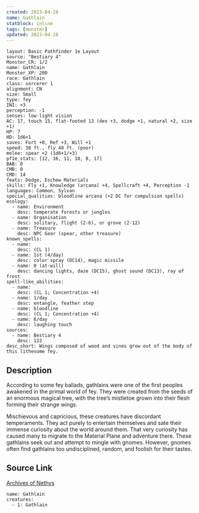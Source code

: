 ```yaml
---
created: 2023-04-28
name: Gathlain
statblock: inline
tags: [monster]
updated: 2023-04-28
---
```

```statblock
layout: Basic Pathfinder 1e Layout
source: "Bestiary 4"
Monster_CR: 1/2
name: Gathlain
Monster_XP: 200
race: Gathlain
class: sorcerer 1
alignment: CN
size: Small
type: fey
INI: +3
perception: -1
senses: low-light vision
AC: 17, touch 15, flat-footed 13 (dex +3, dodge +1, natural +2, size +1)
HP: 7
HD: 1d6+1
saves: Fort +0, Ref +3, Will +1
speed: 30 ft., fly 40 ft. (poor)
melee: spear +2 (1d6+1/×3)
pf1e_stats: [12, 16, 11, 10, 8, 17]
BAB: 0
CMB: 0
CMD: 14
feats: Dodge, Eschew Materials
skills: Fly +1, Knowledge (arcana) +4, Spellcraft +4, Perception -1
languages: Common, Sylvan
special_qualities: bloodline arcana (+2 DC for compulsion spells)
ecology:
  - name: Environment
    desc: temperate forests or jungles
  - name: Organisation
    desc: solitary, flight (2-6), or grove (2-12)
  - name: Treasure
    desc: NPC Gear (spear, other treasure)
known_spells:
  - name:
    desc: (CL 1)
  - name: 1st (4/day)
    desc: color spray (DC14), magic missile
  - name: 0 (at-will)
    desc: dancing lights, daze (DC15), ghost sound (DC13), ray of frost
spell-like_abilities:
  - name:
    desc: (CL 1; Concentration +4)
  - name: 1/day
    desc: entangle, feather step
  - name: bloodline
    desc: (CL 1; Concentration +4)
  - name: 6/day
    desc: laughing touch
sources:
  - name: Bestiary 4
    desc: 122
desc_short: Wings composed of wood and vines grow out of the body of this lithesome fey.
```
## Description
According to some fey ballads, gathlains were one of the first peoples awakened in the primal world of fey. They were created from the seeds of an enormous magical tree, with the tree’s mistletoe grown into their flesh forming their strange wings.

Mischievous and capricious, these creatures have discordant temperaments. They act purely to entertain themselves and sate their immense curiosity about the world around them. That very curiosity has caused many to migrate to the Material Plane and adventure there. These gathlains seek out and attempt to mingle with gnomes. However, gnomes often find gathlains too undisciplined, random, and foolish for their tastes.
## Source Link
[Archives of Nethys](https://aonprd.com/MonsterDisplay.aspx?ItemName=Gathlain)
```encounter-table
name: Gathlain
creatures:
  - 1: Gathlain
```
